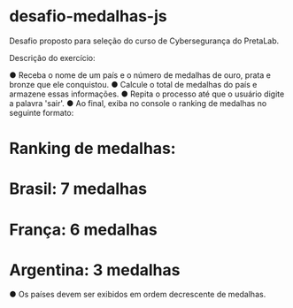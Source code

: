 # desafio-medalhas-js

Desafio proposto para seleção do curso de Cybersegurança do PretaLab.

Descrição do exercício:

● Receba o nome de um país e o número de medalhas de ouro, prata e bronze que
ele conquistou.
● Calcule o total de medalhas do país e armazene essas informações.
● Repita o processo até que o usuário digite a palavra 'sair'.
● Ao final, exiba no console o ranking de medalhas no seguinte formato:
# Ranking de medalhas:
# Brasil: 7 medalhas
# França: 6 medalhas
# Argentina: 3 medalhas
● Os países devem ser exibidos em ordem decrescente de medalhas.
